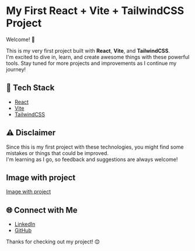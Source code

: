 # My First React + Vite + TailwindCSS Project

Welcome! 👋

This is my very first project built with **React**, **Vite**, and **TailwindCSS**.  
I'm excited to dive in, learn, and create awesome things with these powerful tools. Stay tuned for more projects and improvements as I continue my journey!

## 🚀 Tech Stack

- [React](https://react.dev/)
- [Vite](https://vitejs.dev/)
- [TailwindCSS](https://tailwindcss.com/)

## ⚠️ Disclaimer

Since this is my first project with these technologies, you might find some mistakes or things that could be improved.  
I'm learning as I go, so feedback and suggestions are always welcome!

## Image with project

[Image with project](https://i.postimg.cc/4365nt6v/Screenshot-1.png)

## 🌐 Connect with Me

- [LinkedIn](https://www.linkedin.com/in/matei-mihai-ghisoiu/)  
- [GitHub](https://github.com/MateiMihaiG)

Thanks for checking out my project! 😊